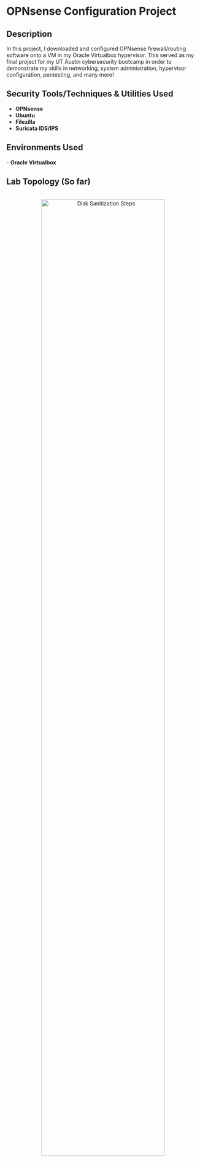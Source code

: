 <h1><b>OPNsense Configuration Project</b></h1>

<h2>Description</h2>
In this project, I downloaded and configured OPNsense firewall/routing software onto a VM in my Oracle Virtualbox hypervisor. This served as my final project for my UT Austin cybersecurity bootcamp in order to demonstrate my skills in networking, system administration, hypervisor configuration, pentesting, and many more!

<h2>Security Tools/Techniques & Utilities Used</h2>

- <b>OPNsense</b>
- <b>Ubuntu</b>
- <b>Filezilla</b>
- <b>Suricata IDS/IPS</b> 


<h2>Environments Used </h2>
- <b>Oracle Virtualbox</b>

<h2>Lab Topology (So far)</h2>

<p align="center">
<br/>
<img src="https://i.imgur.com/bhHIwaR.png" height="80%" width="80%" alt="Disk Sanitization Steps"/>
</p>

<!--
 ```diff
- text in red
+ text in green
! text in orange
# text in gray
@@ text in purple (and bold)@@
```
--!>

